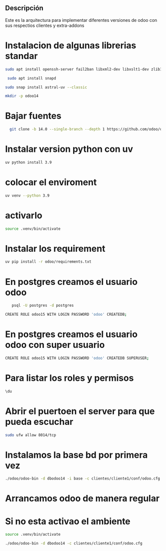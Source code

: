 ## Descripción
Este es la arquitectura para implementar diferentes versiones de odoo con sus respectios clientes y extra-addons

# Instalacion de algunas librerias standar
```bash
sudo apt install openssh-server fail2ban libxml2-dev libxslt1-dev zlib1g-dev libsasl2-dev libldap2-dev build-essential libssl-dev libffi-dev libmysqlclient-dev libpq-dev libjpeg8-dev liblcms2-dev libblas-dev libatlas-base-dev git curl   fontconfig libxrender1 xfonts-75dpi xfonts-base libjpeg-dev libevent-dev -y
```
```bash
 sudo apt install snapd
 ```
 ```bash
 sudo snap install astral-uv --classic
 ```
 ```bash
 mkdir -p odoo14
 ```
# Bajar fuentes
```bash
  git clone -b 14.0 --single-branch --depth 1 https://github.com/odoo/odoo.git odoo
```
# Instalar version python con uv
```bash
uv python install 3.9
```
# colocar el enviroment
```bash
uv venv --python 3.9
```
# activarlo
```bash
source .venv/bin/activate
```
# Instalar los requirement
```bash
uv pip install -r odoo/requirements.txt
```
# En postgres creamos el usuario odoo
```bash
   psql -U postgres -d postgres
```
```bash
CREATE ROLE odoo15 WITH LOGIN PASSWORD 'odoo' CREATEDB;
```
# En postgres creamos el usuario odoo con super usuario
```bash
CREATE ROLE odoo15 WITH LOGIN PASSWORD 'odoo' CREATEDB SUPERUSER;
```
# Para listar los roles y permisos
```bash
\du
```
# Abrir el puertoen el server para que pueda escuchar
```bash
sudo ufw allow 8014/tcp
```

# Instalamos la base  bd por primera vez
```bash
./odoo/odoo-bin -d dbodoo14 -i base -c clientes/cliente1/conf/odoo.cfg
```
# Arrancamos odoo de manera regular
# Si no esta activao el ambiente
```bash
source .venv/bin/activate
```
```bash
./odoo/odoo-bin -d dbodoo14 -c clientes/cliente1/conf/odoo.cfg
```